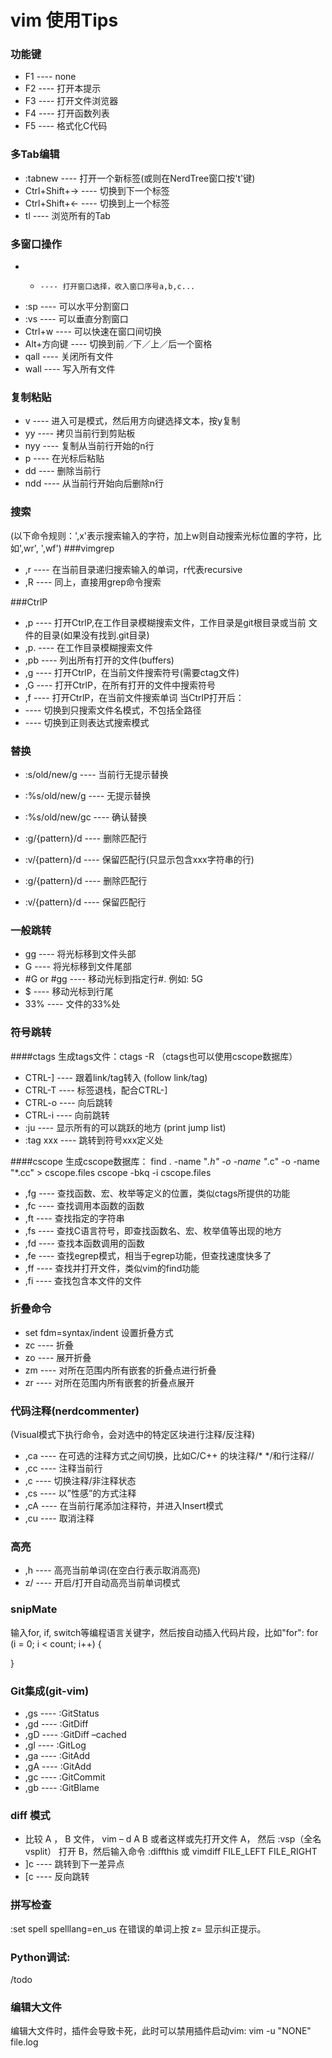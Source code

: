 # vim 使用Tips

### 功能键
- F1		---- none
- F2		---- 打开本提示
- F3		---- 打开文件浏览器
- F4		---- 打开函数列表
- F5		---- 格式化C代码

### 多Tab编辑
- :tabnew <file> ---- 打开一个新标签(或则在NerdTree窗口按't'键)
- Ctrl+Shift+→	---- 切换到下一个标签
- Ctrl+Shift+←	---- 切换到上一个标签
- tl		---- 浏览所有的Tab

### 多窗口操作
- -		---- 打开窗口选择，收入窗口序号a,b,c...
- :sp <file>	---- 可以水平分割窗口
- :vs <file>	---- 可以垂直分割窗口
- Ctrl+w	---- 可以快速在窗口间切换
- Alt+方向键	---- 切换到前／下／上／后一个窗格
- qall		---- 关闭所有文件
- wall		---- 写入所有文件

### 复制粘贴
- v		---- 进入可是模式，然后用方向键选择文本，按y复制
- yy		---- 拷贝当前行到剪贴板
- nyy		---- 复制从当前行开始的n行
- p		---- 在光标后粘贴
- dd		---- 删除当前行
- ndd		---- 从当前行开始向后删除n行

### 搜索
(以下命令规则：',x'表示搜索输入的字符，加上w则自动搜索光标位置的字符，比如',wr', ',wf')
###vimgrep
- ,r		---- 在当前目录递归搜索输入的单词，r代表recursive
- ,R		---- 同上，直接用grep命令搜索

###CtrlP
- ,p		---- 打开CtrlP,在工作目录模糊搜索文件，工作目录是git根目录或当前
		     文件的目录(如果没有找到.git目录)
- ,p.		---- 在工作目录模糊搜索文件
- ,pb		---- 列出所有打开的文件(buffers)
- ,g		---- 打开CtrlP，在当前文件搜索符号(需要ctag文件)
- ,G		---- 打开CtrlP，在所有打开的文件中搜索符号
- ,f		---- 打开CtrlP，在当前文件搜索单词
当CtrlP打开后：
- <c-d>		---- 切换到只搜索文件名模式，不包括全路径
- <c-r>		---- 切换到正则表达式搜索模式


### 替换
- :s/old/new/g	 ---- 当前行无提示替换
- :%s/old/new/g	 ---- 无提示替换
- :%s/old/new/gc ---- 确认替换
- :g/{pattern}/d ---- 删除匹配行
- :v/{pattern}/d ---- 保留匹配行(只显示包含xxx字符串的行)

- :g/{pattern}/d ---- 删除匹配行
- :v/{pattern}/d ---- 保留匹配行

### 一般跳转
- gg		---- 将光标移到文件头部
- G		---- 将光标移到文件尾部
- #G or #gg	---- 移动光标到指定行#. 例如: 5G
- $		---- 移动光标到行尾
- 33%		---- 文件的33%处

### 符号跳转
####ctags
生成tags文件：ctags -R （ctags也可以使用cscope数据库）
- CTRL-]	---- 跟着link/tag转入 (follow link/tag)
- CTRL-T	---- 标签退栈，配合CTRL-]
- CTRL-o	---- 向后跳转
- CTRL-i	---- 向前跳转
- :ju		---- 显示所有的可以跳跃的地方 (print jump list)
- :tag xxx	---- 跳转到符号xxx定义处

####cscope
生成cscope数据库：
find . -name "*.h" -o -name "*.c" -o -name "*.cc" > cscope.files
cscope -bkq -i cscope.files
- ,fg		---- 查找函数、宏、枚举等定义的位置，类似ctags所提供的功能
- ,fc		---- 查找调用本函数的函数
- ,ft		---- 查找指定的字符串
- ,fs		---- 查找C语言符号，即查找函数名、宏、枚举值等出现的地方
- ,fd		---- 查找本函数调用的函数
- ,fe		---- 查找egrep模式，相当于egrep功能，但查找速度快多了
- ,ff		---- 查找并打开文件，类似vim的find功能
- ,fi		---- 查找包含本文件的文件

### 折叠命令
- set fdm=syntax/indent	设置折叠方式
- zc		---- 折叠
- zo		---- 展开折叠
- zm		---- 对所在范围内所有嵌套的折叠点进行折叠
- zr		---- 对所在范围内所有嵌套的折叠点展开

### 代码注释(nerdcommenter)
(Visual模式下执行命令，会对选中的特定区块进行注释/反注释)
- ,ca		---- 在可选的注释方式之间切换，比如C/C++ 的块注释/* */和行注释//
- ,cc		---- 注释当前行
- ,c		---- 切换注释/非注释状态
- ,cs		---- 以”性感”的方式注释
- ,cA		---- 在当前行尾添加注释符，并进入Insert模式
- ,cu		---- 取消注释

### 高亮
- ,h		---- 高亮当前单词(在空白行表示取消高亮)
- z/		---- 开启/打开自动高亮当前单词模式

### snipMate
输入for, if, switch等编程语言关键字，然后按<tab>自动插入代码片段，比如"for<tab>":
for (i = 0; i < count; i++) {

}

### Git集成(git-vim)
- ,gs		---- :GitStatus
- ,gd		---- :GitDiff
- ,gD		---- :GitDiff –cached
- ,gl		---- :GitLog
- ,ga		---- :GitAdd
- ,gA		---- :GitAdd <cfile>
- ,gc		---- :GitCommit
- ,gb		---- :GitBlame


### diff 模式
- 比较 A ， B 文件， vim – d A B 或者这样或先打开文件 A， 然后 
    :vsp（全名vsplit）
  打开 B，然后输入命令
    :diffthis
  或 vimdiff   FILE_LEFT FILE_RIGHT
- ]c		---- 跳转到下一差异点
- [c 		---- 反向跳转

### 拼写检查
:set spell spelllang=en_us
在错误的单词上按 z= 显示纠正提示。

### Python调试:
/todo

### 编辑大文件
编辑大文件时，插件会导致卡死，此时可以禁用插件启动vim: vim -u "NONE" file.log
